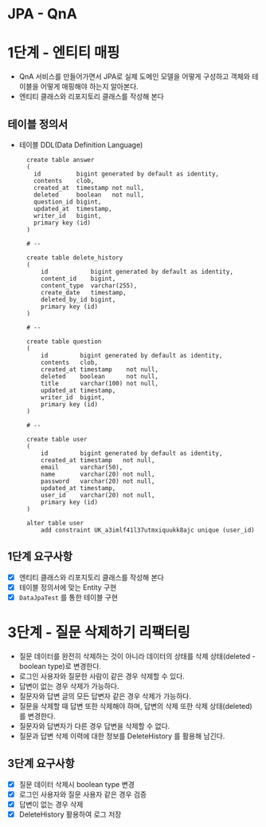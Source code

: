 # JPA - QnA

# 1단계 - 엔티티 매핑
- QnA 서비스를 만들어가면서 JPA로 실제 도메인 모델을 어떻게 구성하고 객체와 테이블을 어떻게 매핑해야 하는지 알아본다.
- 엔티티 클래스와 리포지토리 클래스를 작성해 본다

## 테이블 정의서
- 테이블 DDL(Data Definition Language)
  ```
    create table answer
    (
      id          bigint generated by default as identity,
      contents    clob,
      created_at  timestamp not null,
      deleted     boolean   not null,
      question_id bigint,
      updated_at  timestamp,
      writer_id   bigint,
      primary key (id)
    )
    
    # --
    
    create table delete_history
    (
        id            bigint generated by default as identity,
        content_id    bigint,
        content_type  varchar(255),
        create_date   timestamp,
        deleted_by_id bigint,
        primary key (id)
    )
    
    # --
    
    create table question
    (
        id         bigint generated by default as identity,
        contents   clob,
        created_at timestamp    not null,
        deleted    boolean      not null,
        title      varchar(100) not null,
        updated_at timestamp,
        writer_id  bigint,
        primary key (id)
    )

    # --
   
    create table user
    (
        id         bigint generated by default as identity,
        created_at timestamp   not null,
        email      varchar(50),
        name       varchar(20) not null,
        password   varchar(20) not null,
        updated_at timestamp,
        user_id    varchar(20) not null,
        primary key (id)
    )
    
    alter table user
        add constraint UK_a3imlf41l37utmxiquukk8ajc unique (user_id)
  ```

## 1단계 요구사항

- [x] 엔티티 클래스와 리포지토리 클래스를 작성해 본다
- [X] 테이블 정의서에 맞는 Entity 구현
- [X] `DataJpaTest` 를 통한 테이블 구현

# 3단계 - 질문 삭제하기 리팩터링

- 질문 데이터를 완전히 삭제하는 것이 아니라 데이터의 상태를 삭제 상태(deleted - boolean type)로 변경한다.
- 로그인 사용자와 질문한 사람이 같은 경우 삭제할 수 있다.
- 답변이 없는 경우 삭제가 가능하다.
- 질문자와 답변 글의 모든 답변자 같은 경우 삭제가 가능하다.
- 질문을 삭제할 때 답변 또한 삭제해야 하며, 답변의 삭제 또한 삭제 상태(deleted)를 변경한다.
- 질문자와 답변자가 다른 경우 답변을 삭제할 수 없다.
- 질문과 답변 삭제 이력에 대한 정보를 DeleteHistory 를 활용해 남긴다.

## 3단계 요구사항

- [X] 질문 데이터 삭제시 boolean type 변경
- [X] 로그인 사용자와 질문 사용자 같은 경우 검증
- [X] 답변이 없는 경우 삭제
- [X] DeleteHistory 활용하여 로그 저장
